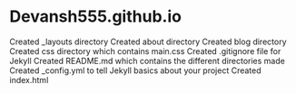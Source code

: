 # Devansh555.github.io
Created _layouts directory
Created about directory
Created blog directory
Created css directory which contains main.css
Created .gitignore file for Jekyll
Created README.md which contains the different directories made
Created _config.yml to tell Jekyll basics about your project
Created index.html
